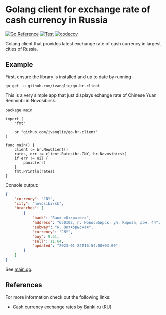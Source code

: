 # Golang client for exchange rate of cash currency in Russia

[![Go Reference](https://pkg.go.dev/badge/github.com/ivanglie/go-br-client.svg)](https://pkg.go.dev/github.com/ivanglie/go-br-client)
[![Test](https://github.com/ivanglie/go-br-client/actions/workflows/test.yml/badge.svg)](https://github.com/ivanglie/go-br-client/actions/workflows/test.yml)
[![codecov](https://codecov.io/gh/ivanglie/go-br-client/branch/master/graph/badge.svg?token=8lRyze5RSQ)](https://codecov.io/gh/ivanglie/go-br-client)

Golang client that provides latest exchange rate of cash currency in largest cities of Russia.

## Example

First, ensure the library is installed and up to date by running

```
go get -u github.com/ivanglie/go-br-client
```

This is a very simple app that just displays exhange rate of Chinese Yuan Renminbi in Novosibirsk.

```golang
package main

import (
	"fmt"

	br "github.com/ivanglie/go-br-client"
)

func main() {
	client := br.NewClient()
	rates, err := client.Rates(br.CNY, br.Novosibirsk)
	if err != nil {
		panic(err)
	}
	fmt.Println(rates)
}
```

Console output:

```json
{
    "currency": "CNY",
    "city": "novosibirsk",
    "branches": [
        {
            "bank": "Банк «Открытие»",
            "address": "630102, г. Новосибирск, ул. Кирова, дом. 44",
            "subway": "м. Октябрьская",
            "currency": "CNY",
            "buy": 9.61,
            "sell": 11.64,
            "updated": "2023-01-24T16:54:00+03:00"
        }
    ]
}
```
See [main.go](./_example/main.go).

## References

For more information check out the following links:

* Cash currency exchange rates by [Banki.ru](https://www.banki.ru/products/currency/cash/moskva/) (RU)

